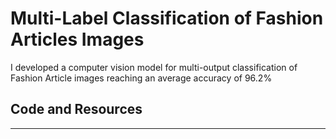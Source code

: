 # Multi-Label Classification of Fashion Articles Images
I developed a computer vision model for multi-output classification of Fashion Article images reaching an average accuracy of 96.2%

## Code and Resources
* **
